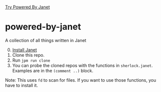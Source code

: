 [Try Powered By Janet](https://goto-engineering.github.io/powered-by-janet/)

# powered-by-janet
A collection of all things written in Janet

0. [Install Janet](https://janet-lang.org/docs/index.html)
1. Clone this repo.
2. Run `jpm run clone`
3. You can probe the cloned repos with the functions in `sherlock.janet`. Examples are in the `(comment ..)` block.

Note: This uses `fd` to scan for files. If you want to use those functions, you have to install it.
